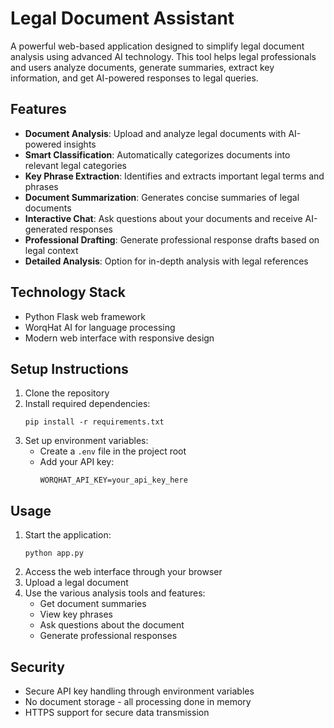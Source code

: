 # Legal Document Assistant

A powerful web-based application designed to simplify legal document analysis using advanced AI technology. This tool helps legal professionals and users analyze documents, generate summaries, extract key information, and get AI-powered responses to legal queries.

## Features

- **Document Analysis**: Upload and analyze legal documents with AI-powered insights
- **Smart Classification**: Automatically categorizes documents into relevant legal categories
- **Key Phrase Extraction**: Identifies and extracts important legal terms and phrases
- **Document Summarization**: Generates concise summaries of legal documents
- **Interactive Chat**: Ask questions about your documents and receive AI-generated responses
- **Professional Drafting**: Generate professional response drafts based on legal context
- **Detailed Analysis**: Option for in-depth analysis with legal references

## Technology Stack

- Python Flask web framework
- WorqHat AI for language processing
- Modern web interface with responsive design

## Setup Instructions

1. Clone the repository
2. Install required dependencies:
   ```
   pip install -r requirements.txt
   ```
3. Set up environment variables:
   - Create a `.env` file in the project root
   - Add your API key:
     ```
     WORQHAT_API_KEY=your_api_key_here
     ```

## Usage

1. Start the application:
   ```
   python app.py
   ```
2. Access the web interface through your browser
3. Upload a legal document
4. Use the various analysis tools and features:
   - Get document summaries
   - View key phrases
   - Ask questions about the document
   - Generate professional responses

## Security

- Secure API key handling through environment variables
- No document storage - all processing done in memory
- HTTPS support for secure data transmission